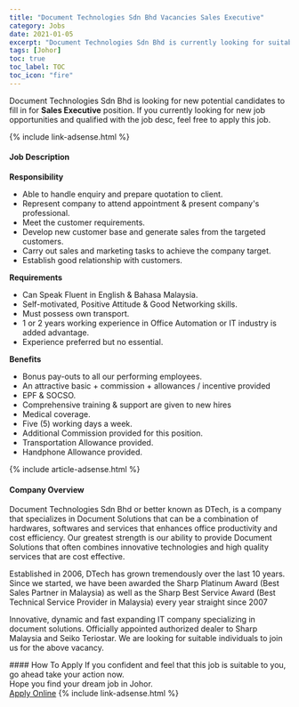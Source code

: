 ```yaml
---
title: "Document Technologies Sdn Bhd Vacancies Sales Executive" 
category: Jobs 
date: 2021-01-05 
excerpt: "Document Technologies Sdn Bhd is currently looking for suitable person to fill in the Sales Executive which positioned at Johor" 
tags: [Johor] 
toc: true 
toc_label: TOC 
toc_icon: "fire" 
--- 
```


<p>Document Technologies Sdn Bhd is looking for new potential candidates to fill in for <b>Sales Executive</b> position. If you currently looking for new job opportunities and qualified with the job desc, feel free to apply this job.
</p>{% include link-adsense.html %} 
<div><div><div><h4>Job Description</h4></div></div><div><div><span><div><p><strong>Responsibility</strong></p><ul><li>Able to handle enquiry and prepare quotation to client.</li><li>Represent company to attend appointment &amp; present company's professional.</li><li>Meet the customer requirements.</li><li>Develop new customer base and generate sales from the targeted customers.</li><li>Carry out sales and marketing tasks to achieve the company target.</li><li>Establish good relationship with customers.</li></ul><p><strong>Requirements</strong></p><ul><li>Can Speak Fluent in English &amp; Bahasa Malaysia.</li><li>Self-motivated, Positive Attitude &amp; Good Networking skills.</li><li>Must possess own transport.</li><li>1 or 2 years working experience in Office Automation or IT industry is added advantage.</li><li>Experience preferred but no essential.</li></ul><p><strong>Benefits</strong></p><ul><li>Bonus pay-outs to all our performing employees.</li><li>An attractive basic + commission + allowances / incentive provided</li><li>EPF &amp; SOCSO.</li><li>Comprehensive training &amp; support are given to new hires</li><li>Medical coverage.</li><li>Five (5) working days a week.</li><li>Additional Commission provided for this position.</li><li>Transportation Allowance provided.</li><li>Handphone Allowance provided.</li></ul></div></span></div></div></div> 
{% include article-adsense.html %} 
<div><div><div><h4>Company Overview</h4></div></div><div><div><span><div><p>Document Technologies Sdn Bhd or better known as DTech, is a company that specializes in Document Solutions that can be a combination of hardwares, softwares and services that enhances office productivity and cost efficiency. Our greatest strength is our ability to provide Document Solutions that often combines innovative technologies and high quality services that are cost effective.</p><p>Established in 2006, DTech has grown tremendously over the last 10 years. Since we started, we have been awarded the Sharp Platinum Award (Best Sales Partner in Malaysia) as well as the Sharp Best Service Award (Best Technical Service Provider in Malaysia) every year straight since 2007</p><p>Innovative, dynamic and fast expanding IT company specializing in document solutions. Officially appointed authorized dealer to Sharp Malaysia and Seiko Teriostar. We are looking for suitable individuals to join us for the above vacancy.</p></div></span></div></div></div> 
#### How To Apply 
If you confident and feel that this job is suitable to you, go ahead take your action now. <br/> 
Hope you find your dream job in Johor. <br/> 
<a href="https://www.jobstreet.com.my/en/job/sales-executive-4455647?jobId=jobstreet-my-job-4455647&sectionRank=16&token=0~19c146e5-e524-475c-9b51-1f9715304660&fr=SRP%20View%20In%20New%20Ta" class="btn btn--info" target="_blank" rel="nofollow noopenner">Apply Online</a> 
{% include link-adsense.html %} 